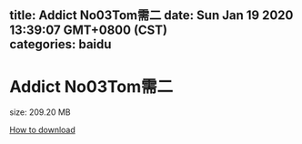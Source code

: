 
title: Addict No03Tom需二
date: Sun Jan 19 2020 13:39:07 GMT+0800 (CST)    
categories: baidu
---

# Addict No03Tom需二
size: 209.20 MB
 
 

[How to download](https://bpcam.bemobtrk.com/go/2ceec3aa-1ca2-46d6-b9ff-aaa5c184517c?jno=4081)